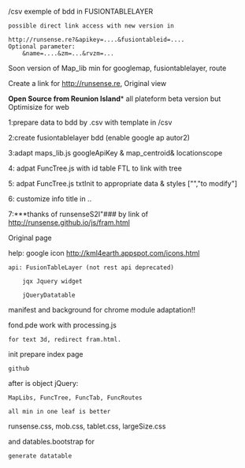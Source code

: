 /csv
	exemple of bdd in FUSIONTABLELAYER
	
	
	possible direct link access with new version in 
	
	http://runsense.re?&apikey=....&fusiontableid=....
	Optional parameter:
		&name=....&zm=...&rvzm=...
		
Soon version of Map_lib min for 
	googlemap, fusiontablelayer, route
	
Create a link for http://runsense.re, Original view

**Open Source from Reunion Island***
all plateform beta version but Optimisize for web

1:prepare data to bdd by .csv with template in /csv

2:create fusiontablelayer bdd (enable google ap autor2)

3:adapt maps_lib.js googleApiKey & map_centroid& locationscope

4: adpat FuncTree.js with id table FTL to link with tree

5: adpat FuncTree.js txtInit to appropriate data & styles ["","to modify"]

6: customize info title in ..

7:***thanks of runsenseS2I"### by link of http://runsense.github.io/js/fram.html  

Original page

help: google icon http://kml4earth.appspot.com/icons.html

	api: FusionTableLayer (not rest api deprecated)
	
		jqx Jquery widget
		
		jQueryDatatable
		


manifest and background for chrome module adaptation!!

fond.pde work with processing.js 

	for text 3d, redirect fram.html.

init prepare index page
	
	github

after is object jQuery:
 
	MapLibs, FuncTree, FuncTab, FuncRoutes
 
	all min in one leaf is better
	
runsense.css, mob.css, tablet.css, largeSize.css

and datables.bootstrap for 
	
	generate datatable
